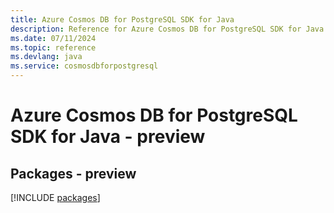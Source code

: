 ```yaml
---
title: Azure Cosmos DB for PostgreSQL SDK for Java
description: Reference for Azure Cosmos DB for PostgreSQL SDK for Java
ms.date: 07/11/2024
ms.topic: reference
ms.devlang: java
ms.service: cosmosdbforpostgresql
---
```

# Azure Cosmos DB for PostgreSQL SDK for Java - preview
## Packages - preview
[!INCLUDE [packages](cosmos-db-for-postgresql-index.md)]